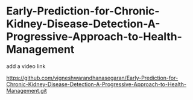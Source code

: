 # Early-Prediction-for-Chronic-Kidney-Disease-Detection-A-Progressive-Approach-to-Health-Management

add a video link

https://github.com/vigneshwarandhanasegaran/Early-Prediction-for-Chronic-Kidney-Disease-Detection-A-Progressive-Approach-to-Health-Management.git
